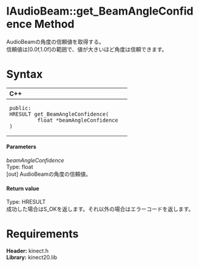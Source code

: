 IAudioBeam::get\_BeamAngleConfidence Method  
===========================================  

AudioBeamの角度の信頼値を取得する。<br/>信頼値は[0.0f,1.0f]の範囲で、値が大きいほど角度は信頼できます。 <span id="syntaxSection"></span>

Syntax  
======  

<table>
<colgroup>
<col width="100%" />
</colgroup>
<thead>
<tr class="header">
<th align="left">C++</th>
</tr>
</thead>
<tbody>
<tr class="odd">
<td align="left"><pre><code>public:  
HRESULT get_BeamAngleConfidence(  
         float *beamAngleConfidence  
)</code></pre></td>
</tr>
</tbody>
</table>

<span id="ID4EG"></span>
#### Parameters  

*beamAngleConfidence*    
Type: float  
[out] AudioBeamの角度の信頼値。  

<span id="ID4EP"></span>
#### Return value  

Type: HRESULT  
成功した場合はS\_OKを返します。それ以外の場合はエラーコードを返します。  

<span id="requirements"></span>

Requirements  
============  

**Header:** kinect.h  
**Library:** kinect20.lib  



<!--Please do not edit the data in the comment block below.-->
<!--
TOCTitle : get_BeamAngleConfidence Method
RLTitle : IAudioBeam::get_BeamAngleConfidence Method
KeywordK : get_BeamAngleConfidence method
KeywordK : IAudioBeam::get_BeamAngleConfidence method
KeywordF : IAudioBeam::get_BeamAngleConfidence
KeywordF : get_BeamAngleConfidence
KeywordF : Microsoft.Kinect.kinect.IAudioBeam.get_BeamAngleConfidence(float@)
KeywordA : M:Microsoft.Kinect.kinect.IAudioBeam.get_BeamAngleConfidence(float@)
AssetID : M:Microsoft.Kinect.kinect.IAudioBeam.get_BeamAngleConfidence(float@)
Locale : en-us
CommunityContent : 1
APIType : Managed
APILocation : 
APIName : Microsoft.Kinect.kinect.IAudioBeam::get_BeamAngleConfidence
TargetOS : Windows
TopicType : kbSyntax
DevLang : C++
DocSet : K4Wv2
ProjType : K4Wv2Proj
Technology : Kinect for Windows
Product : Kinect for Windows SDK v2
productversion : 20
-->
